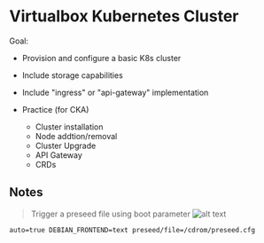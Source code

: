 # Virtualbox Kubernetes Cluster

Goal: 
- Provision and configure a basic K8s cluster 
- Include storage capabilities 
- Include "ingress" or "api-gateway" implementation

- Practice (for CKA)
  - Cluster installation
  - Node addtion/removal
  - Cluster Upgrade
  - API Gateway
  - CRDs

## Notes
> Trigger a preseed file using boot parameter
![alt text](image.png)

```
auto=true DEBIAN_FRONTEND=text preseed/file=/cdrom/preseed.cfg
```